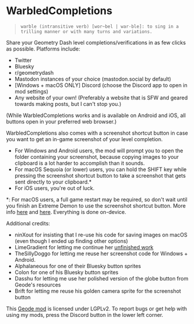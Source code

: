 # WarbledCompletions

> `warble (intransitive verb) [wor~bel | war-ble]: to sing in a trilling manner or with many turns and variations.`

Share your Geometry Dash level completions/verifications in as few clicks as possible. Platforms include:

- <cj>Twitter</c>
- <cl>Bluesky</c>
- <co>r/geometrydash</c>
- <ca>Mastodon</c> instances of your choice (<ca>mastodon.social</c> by default)
- <cr>[Windows + macOS ONLY]</c> <cb>Discord</c> (choose the <cb>Discord</c> app to open in mod settings)
- <cy>Any website of your own! (Preferably a website that is SFW and geared towards making posts, but I can't stop you.)</c>

<cy>(While WarbledCompletions works and is available on Android and iOS, all buttons open in your preferred web browser.)</c> 

WarbledCompletions also comes with a screenshot shortcut button in case you want to get an in-game screenshot of your level completion.

- For <c-00adef>Windows</c> and <cg>Android</c> users, the mod will prompt you to open the folder containing your screenshot, because copying images to your clipboard is a lot harder to accomplish than it sounds.
- For <c-cdcdcd>macOS</c> <c-2e88d6>Seq</c><c-f7a865>uoia</c> (or lower) users, you can hold the <c-2e88d6>SHI</c><c-f7a865>FT</c> key while pressing the screenshot shortcut button to take a screenshot that gets sent directly to your clipboard.<c>*</c>
- For <c-9a9a9a>iOS</c> users, you're out of luck.

<cy>*: For macOS users, a full game restart may be required, so don't wait until you finish an Extreme Demon to use the screenshot shortcut button. More info [here](https://web.archive.org/web/20240722142149/https://support.apple.com/guide/mac-help/control-access-screen-system-audio-recording-mchld6aa7d23/mac) and [here](https://web.archive.org/web/20240721171349/https://ss64.com/mac/screencapture.html). Everything is done on-device.</c>

Additional credits:
- <c-0000ff>nin</c><c-00ff00>X</c><c-0000ff>out</c> for insisting that I re-use his code for saving images on macOS (even though I ended up finding other options)
- <c-7d00ff>Lime</c>Grad<c-7d00ff>ient</c> for letting me continue her [unfinished work](https://geode-sdk.org/mods/limegradient.lookididit)
- <c-7dff00>The</c><c-b680ff>Silly</c><c-7dff00>Doggo</c> for letting me reuse her screenshot code for Windows + Android.
- <c-4c6e5d>Alp</c><c-73ab90>ha</c><c-bc419c>la</c><c-ce6087>n</c><c-ec9667>e</c><c-fcfc78>o</c><c-83da96>u</c><c-80d5dc>s</c> for one of their <cl>Bluesky</c> button sprites
- <c-5a5a5a>Co</c><c-ff7d00>lon</c> for one of his <cl>Bluesky</c> button sprites
- <c-fcb5ff>Da</c>ss<c-fcb5ff>hu</c> for letting me use her polished version of the globe button from Geode's resources
- <c-5a5a5a>Br</c>if<c-5a5a5a>t</c> for letting me reuse his golden camera sprite for the screenshot button

This [Geode mod](https://geode-sdk.org) is licensed under LGPLv2. To report bugs or get help with using my mods, press the Discord button in the lower left corner.